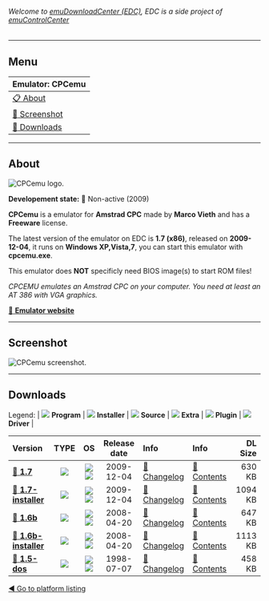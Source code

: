 ###### Welcome to [emuDownloadCenter (EDC)](https://github.com/PhoenixInteractiveNL/emuDownloadCenter/wiki/), EDC is a side project of [emuControlCenter](https://github.com/PhoenixInteractiveNL/emuControlCenter/wiki/)
***
## Menu
| **Emulator: CPCemu** |
|:---------|
| [:clipboard: About](#about) |
| [:sunrise: Screenshot](#screenshot) |
| [:floppy_disk: Downloads](#downloads) |
***
## About
![](https://github.com/PhoenixInteractiveNL/emuDownloadCenter/wiki/images_emulator/cpcemu_logo_200.jpg "CPCemu logo.")

**Developement state:** :red_circle: Non-active (2009)

**CPCemu** is a emulator for **Amstrad CPC** made by **Marco Vieth** and has a **Freeware** license.

The latest version of the emulator on EDC is **1.7 (x86)**, released on **2009-12-04**, it runs on **Windows XP,Vista,7**, you can start this emulator with **cpcemu.exe**.

This emulator does **NOT** specificly need BIOS image(s) to start ROM files!

_CPCEMU emulates an Amstrad CPC on your computer. You need at least an AT 386 with VGA graphics._

[:link: **Emulator website**](http://www.cpc-emu.org/)
***
## Screenshot
![](https://raw.githubusercontent.com/PhoenixInteractiveNL/emuDownloadCenter/master/hooks/cpcemu/emulator_screen_01.jpg "CPCemu screenshot.")
***
## Downloads
Legend:
| ![](https://raw.githubusercontent.com/wiki/PhoenixInteractiveNL/emuDownloadCenter/images_misc/icon_program_24.png) **Program** | 
![](https://raw.githubusercontent.com/wiki/PhoenixInteractiveNL/emuDownloadCenter/images_misc/icon_installer_24.png) **Installer** | 
![](https://raw.githubusercontent.com/wiki/PhoenixInteractiveNL/emuDownloadCenter/images_misc/icon_source_code_24.png) **Source** | 
![](https://raw.githubusercontent.com/wiki/PhoenixInteractiveNL/emuDownloadCenter/images_misc/icon_extra_24.png) **Extra** | 
![](https://raw.githubusercontent.com/wiki/PhoenixInteractiveNL/emuDownloadCenter/images_misc/icon_plugin_24.png) **Plugin** | 
![](https://raw.githubusercontent.com/wiki/PhoenixInteractiveNL/emuDownloadCenter/images_misc/icon_driver_24.png) **Driver** | 
 
 
| Version  | TYPE | OS | Release date  | Info       | Info       | DL Size    |
|:---------|:----:|:--:|:-------------:|:-----------|:-----------|-----------:|
| [:floppy_disk: **1.7**](https://github.com/PhoenixInteractiveNL/edc-repo0006/raw/master/cpcemu/1.7.7z) | ![](https://raw.githubusercontent.com/wiki/PhoenixInteractiveNL/emuDownloadCenter/images_misc/icon_program_24.png) | ![](https://raw.githubusercontent.com/wiki/PhoenixInteractiveNL/emuDownloadCenter/images_misc/logo_windows_24.png)![](https://raw.githubusercontent.com/wiki/PhoenixInteractiveNL/emuDownloadCenter/images_misc/icon_32-bit_24.png) | 2009-12-04 | [:page_facing_up: Changelog](https://github.com/PhoenixInteractiveNL/edc-repo0006/blob/master/cpcemu/1.7_changelog.txt) | [:mag_right: Contents](https://github.com/PhoenixInteractiveNL/edc-repo0006/blob/master/cpcemu/1.7_contents.txt) | 630 KB |
| [:floppy_disk: **1.7-installer**](https://github.com/PhoenixInteractiveNL/edc-repo0006/raw/master/cpcemu/1.7-installer.7z) | ![](https://raw.githubusercontent.com/wiki/PhoenixInteractiveNL/emuDownloadCenter/images_misc/icon_installer_24.png) | ![](https://raw.githubusercontent.com/wiki/PhoenixInteractiveNL/emuDownloadCenter/images_misc/logo_windows_24.png)![](https://raw.githubusercontent.com/wiki/PhoenixInteractiveNL/emuDownloadCenter/images_misc/icon_32-bit_24.png) | 2009-12-04 | [:page_facing_up: Changelog](https://github.com/PhoenixInteractiveNL/edc-repo0006/blob/master/cpcemu/1.7-installer_changelog.txt) | [:mag_right: Contents](https://github.com/PhoenixInteractiveNL/edc-repo0006/blob/master/cpcemu/1.7-installer_contents.txt) | 1094 KB |
| [:floppy_disk: **1.6b**](https://github.com/PhoenixInteractiveNL/edc-repo0006/raw/master/cpcemu/1.6b.7z) | ![](https://raw.githubusercontent.com/wiki/PhoenixInteractiveNL/emuDownloadCenter/images_misc/icon_program_24.png) | ![](https://raw.githubusercontent.com/wiki/PhoenixInteractiveNL/emuDownloadCenter/images_misc/logo_windows_24.png)![](https://raw.githubusercontent.com/wiki/PhoenixInteractiveNL/emuDownloadCenter/images_misc/icon_32-bit_24.png) | 2008-04-20 | [:page_facing_up: Changelog](https://github.com/PhoenixInteractiveNL/edc-repo0006/blob/master/cpcemu/1.6b_changelog.txt) | [:mag_right: Contents](https://github.com/PhoenixInteractiveNL/edc-repo0006/blob/master/cpcemu/1.6b_contents.txt) | 647 KB |
| [:floppy_disk: **1.6b-installer**](https://github.com/PhoenixInteractiveNL/edc-repo0006/raw/master/cpcemu/1.6b-installer.7z) | ![](https://raw.githubusercontent.com/wiki/PhoenixInteractiveNL/emuDownloadCenter/images_misc/icon_installer_24.png) | ![](https://raw.githubusercontent.com/wiki/PhoenixInteractiveNL/emuDownloadCenter/images_misc/logo_windows_24.png)![](https://raw.githubusercontent.com/wiki/PhoenixInteractiveNL/emuDownloadCenter/images_misc/icon_32-bit_24.png) | 2008-04-20 | [:page_facing_up: Changelog](https://github.com/PhoenixInteractiveNL/edc-repo0006/blob/master/cpcemu/1.6b-installer_changelog.txt) | [:mag_right: Contents](https://github.com/PhoenixInteractiveNL/edc-repo0006/blob/master/cpcemu/1.6b-installer_contents.txt) | 1113 KB |
| [:floppy_disk: **1.5-dos**](https://github.com/PhoenixInteractiveNL/edc-repo0006/raw/master/cpcemu/1.5-dos.7z) | ![](https://raw.githubusercontent.com/wiki/PhoenixInteractiveNL/emuDownloadCenter/images_misc/icon_program_24.png) | ![](https://raw.githubusercontent.com/wiki/PhoenixInteractiveNL/emuDownloadCenter/images_misc/logo_dos_24.png)![](https://raw.githubusercontent.com/wiki/PhoenixInteractiveNL/emuDownloadCenter/images_misc/icon_32-bit_24.png) | 1998-07-07 | [:page_facing_up: Changelog](https://github.com/PhoenixInteractiveNL/edc-repo0006/blob/master/cpcemu/1.5-dos_changelog.txt) | [:mag_right: Contents](https://github.com/PhoenixInteractiveNL/edc-repo0006/blob/master/cpcemu/1.5-dos_contents.txt) | 458 KB |

[:arrow_backward: Go to platform listing](https://github.com/PhoenixInteractiveNL/emuDownloadCenter/wiki/EDC-Platform-List)
